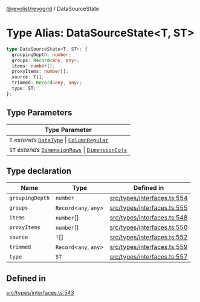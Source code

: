 [@revolist/revogrid](README.md) / DataSourceState

# Type Alias: DataSourceState\<T, ST\>

```ts
type DataSourceState<T, ST>: {
  groupingDepth: number;
  groups: Record<any, any>;
  items: number[];
  proxyItems: number[];
  source: T[];
  trimmed: Record<any, any>;
  type: ST;
};
```

## Type Parameters

| Type Parameter |
| ------ |
| `T` *extends* [`DataType`](TypeAlias.DataType.md) \| [`ColumnRegular`](Interface.ColumnRegular.md) |
| `ST` *extends* [`DimensionRows`](TypeAlias.DimensionRows.md) \| [`DimensionCols`](TypeAlias.DimensionCols.md) |

## Type declaration

| Name | Type | Defined in |
| ------ | ------ | ------ |
| `groupingDepth` | `number` | [src/types/interfaces.ts:554](https://github.com/revolist/revogrid/blob/8213d73a71275549be4832f9fff99c2dcf82fa2e/src/types/interfaces.ts#L554) |
| `groups` | `Record`\<`any`, `any`\> | [src/types/interfaces.ts:555](https://github.com/revolist/revogrid/blob/8213d73a71275549be4832f9fff99c2dcf82fa2e/src/types/interfaces.ts#L555) |
| `items` | `number`[] | [src/types/interfaces.ts:548](https://github.com/revolist/revogrid/blob/8213d73a71275549be4832f9fff99c2dcf82fa2e/src/types/interfaces.ts#L548) |
| `proxyItems` | `number`[] | [src/types/interfaces.ts:550](https://github.com/revolist/revogrid/blob/8213d73a71275549be4832f9fff99c2dcf82fa2e/src/types/interfaces.ts#L550) |
| `source` | `T`[] | [src/types/interfaces.ts:552](https://github.com/revolist/revogrid/blob/8213d73a71275549be4832f9fff99c2dcf82fa2e/src/types/interfaces.ts#L552) |
| `trimmed` | `Record`\<`any`, `any`\> | [src/types/interfaces.ts:559](https://github.com/revolist/revogrid/blob/8213d73a71275549be4832f9fff99c2dcf82fa2e/src/types/interfaces.ts#L559) |
| `type` | `ST` | [src/types/interfaces.ts:557](https://github.com/revolist/revogrid/blob/8213d73a71275549be4832f9fff99c2dcf82fa2e/src/types/interfaces.ts#L557) |

## Defined in

[src/types/interfaces.ts:543](https://github.com/revolist/revogrid/blob/8213d73a71275549be4832f9fff99c2dcf82fa2e/src/types/interfaces.ts#L543)
